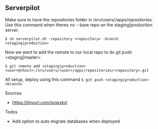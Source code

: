 ## Serverpilot

Make sure to have the repositories folder in /srv/users/<user>/apps/repositories.
Use this command when theres no --bare repo on the staging|production server.

`$ sh serverpilot.sh -repository <repository> -branch <staging|production>`

Now we want to add the remote to our local repo to do git push <staging|master>

`$ git remote add <staging|production> <user>@<host>:/srv/users/<user>/apps/repositories/<repository>.git`

All setup, deploy using this command
`$ git push <staging|production> <branch>`

Sources
- https://tinyurl.com/powxkxl

Todos
- Add option to auto migrate databases when deployed
